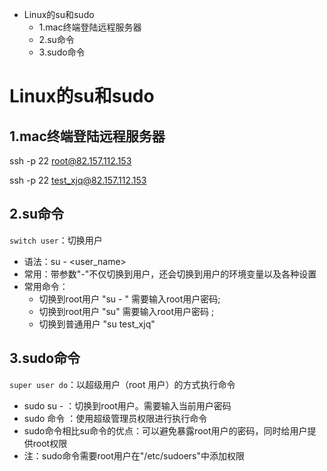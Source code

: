 

* Linux的su和sudo
    * 1.mac终端登陆远程服务器
    * 2.su命令
    * 3.sudo命令

# Linux的su和sudo

## 1.mac终端登陆远程服务器

ssh -p 22 root@82.157.112.153                         

ssh -p 22 test_xjq@82.157.112.153


## 2.su命令

 `switch user`：切换用户

- 语法：su - <user_name>
- 常用：带参数"-"不仅切换到用户，还会切换到用户的环境变量以及各种设置
- 常用命令：
  - 切换到root用户 "su - "  需要输入root用户密码;  
  - 切换到root用户 "su"     需要输入root用户密码 ;
  -  切换到普通用户 "su test_xjq"



## 3.sudo命令

`super user do`：以超级用户（root 用户）的方式执行命令

- sudo su -  ：切换到root用户。需要输入当前用户密码
- sudo 命令 ：使用超级管理员权限进行执行命令
- sudo命令相比su命令的优点：可以避免暴露root用户的密码，同时给用户提供root权限
- 注：sudo命令需要root用户在"/etc/sudoers"中添加权限























